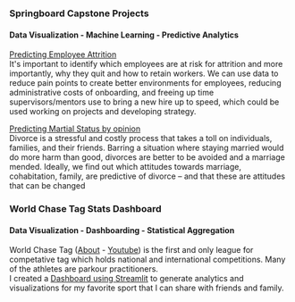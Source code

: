### Springboard Capstone Projects
#### Data Visualization - Machine Learning - Predictive Analytics
[Predicting Employee Attrition](https://github.com/JacWerCode/SpringboardCapstoneProjects/tree/main/CS1_EmployeeAttrition)  
It's important to identify which employees are at risk for attrition and more importantly, why they quit and how to retain workers. We can use data to reduce pain points to create better environments for employees, reducing administrative costs of onboarding, and freeing up time supervisors/mentors use to bring a new hire up to speed, which could be used working on projects and developing strategy.

[Predicting Martial Status by opinion](https://github.com/JacWerCode/SpringboardCapstoneProjects/tree/main/CS2_MaritalStatus)   
Divorce is a stressful and costly process that takes a toll on individuals, families, and their friends. Barring a situation where staying married would do more harm than good, divorces are better to be avoided and a marriage mended. Ideally, we find out which attitudes towards marriage, cohabitation, family, are predictive of divorce – and that these are attitudes that can be changed

### World Chase Tag Stats Dashboard 
#### Data Visualization - Dashboarding - Statistical Aggregation
World Chase Tag ([About](https://www.worldchasetag.com/about) - [Youtube](https://www.youtube.com/c/WorldChaseTag)) is the first and only league for competative tag which holds national and international competitions. Many of the athletes are parkour practitioners.  
I created a [Dashboard using Streamlit](https://share.streamlit.io/jacwercode/wct/Dashboard.py) to generate analytics and visualizations for my favorite sport that I can share with friends and family.
